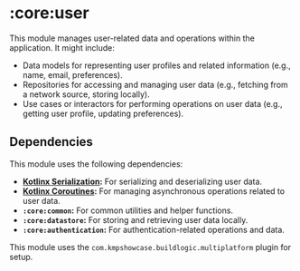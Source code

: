 # :core:user

This module manages user-related data and operations within the application. It might include:

* Data models for representing user profiles and related information (e.g., name, email, preferences).
* Repositories for accessing and managing user data (e.g., fetching from a network source, storing locally).
* Use cases or interactors for performing operations on user data (e.g., getting user profile, updating preferences).

## Dependencies

This module uses the following dependencies:

* **[Kotlinx Serialization](https://github.com/Kotlin/kotlinx.serialization):** For serializing and deserializing user data.
* **[Kotlinx Coroutines](https://kotlinlang.org/docs/coroutines-overview.html):** For managing asynchronous operations related to user data.
* **`:core:common`:** For common utilities and helper functions.
* **`:core:datastore`:** For storing and retrieving user data locally.
* **`:core:authentication`:** For authentication-related operations and data.

This module uses the `com.kmpshowcase.buildlogic.multiplatform` plugin for setup.